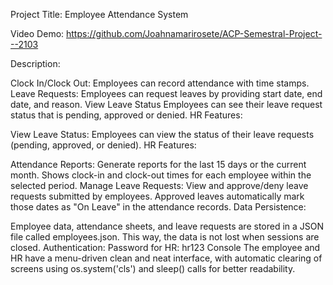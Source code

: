 Project Title: Employee Attendance System

Video Demo: https://github.com/Joahnamarirosete/ACP-Semestral-Project---2103

Description:

Clock In/Clock Out: Employees can record attendance with time stamps.
Leave Requests: Employees can request leaves by providing start date, end date, and reason.
View Leave Status Employees can see their leave request status that is pending, approved or denied.
HR Features:

View Leave Status: Employees can view the status of their leave requests (pending, approved, or denied).
HR Features:

Attendance Reports:
Generate reports for the last 15 days or the current month.
Shows clock-in and clock-out times for each employee within the selected period.
Manage Leave Requests:
View and approve/deny leave requests submitted by employees.
Approved leaves automatically mark those dates as "On Leave" in the attendance records.
Data Persistence:

Employee data, attendance sheets, and leave requests are stored in a JSON file called employees.json. This way, the data is not lost when sessions are closed.
Authentication:
Password for HR: hr123
Console
The employee and HR have a menu-driven clean and neat interface, with automatic clearing of screens using os.system('cls') and sleep() calls for better readability.
